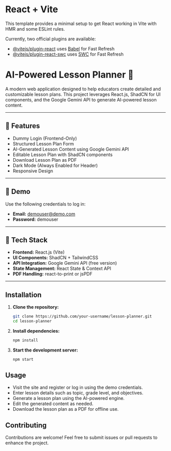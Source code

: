 # React + Vite

This template provides a minimal setup to get React working in Vite with HMR and some ESLint rules.

Currently, two official plugins are available:

- [@vitejs/plugin-react](https://github.com/vitejs/vite-plugin-react/blob/main/packages/plugin-react/README.md) uses [Babel](https://babeljs.io/) for Fast Refresh
- [@vitejs/plugin-react-swc](https://github.com/vitejs/vite-plugin-react-swc) uses [SWC](https://swc.rs/) for Fast Refresh

# AI-Powered Lesson Planner 🚀  

A modern web application designed to help educators create detailed and customizable lesson plans. This project leverages React.js, ShadCN for UI components, and the Google Gemini API to generate AI-powered lesson content.  

---

## 📖 Features  
- Dummy Login (Frontend-Only)  
- Structured Lesson Plan Form  
- AI-Generated Lesson Content using Google Gemini API  
- Editable Lesson Plan with ShadCN components  
- Download Lesson Plan as PDF  
- Dark Mode (Always Enabled for Header)  
- Responsive Design  

---

## 🚀 Demo  
Use the following credentials to log in:  
- **Email:** demouser@demo.com  
- **Password:** demouser  

---

## 🔧 Tech Stack  
- **Frontend:** React.js (Vite)  
- **UI Components:** ShadCN + TailwindCSS  
- **API Integration:** Google Gemini API (free version)  
- **State Management:** React State & Context API  
- **PDF Handling:** react-to-print or jsPDF  

---

## Installation

1. **Clone the repository:**
    ```bash
    git clone https://github.com/your-username/lesson-planner.git
    cd lesson-planner
    ```

2. **Install dependencies:**
    ```bash
    npm install
    ```

3. **Start the development server:**
    ```bash
    npm start
    ```

## Usage

- Visit the site and register or log in using the demo credentials.
- Enter lesson details such as topic, grade level, and objectives.
- Generate a lesson plan using the AI-powered engine.
- Edit the generated content as needed.
- Download the lesson plan as a PDF for offline use.

## Contributing

Contributions are welcome! Feel free to submit issues or pull requests to enhance the project.
